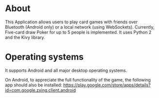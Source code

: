 # About
This Application allows users to play card games with friends over Bluetooth
(Android only) or a local network (using WebSockets). Currently, Five-card draw
Poker for up to 5 people is implemented. It uses Python 2 and the Kivy library.

# Operating systems
It supports Android and all major desktop operating systems.

On Android, to appreciate the full functionality of the game, the following
app should also be installed:
https://play.google.com/store/apps/details?id=com.google.zxing.client.android
